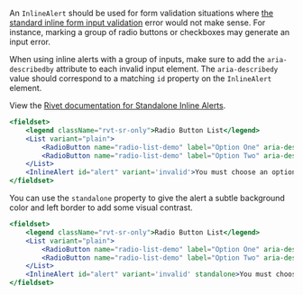 An `InlineAlert` should be used for form validation situations where [the standard inline form input validation](#/Forms?id=input) error would not make sense. For instance, marking a group of radio buttons or checkboxes may generate an input error. 

When using inline alerts with a group of inputs, make sure to add the `aria-describedby` attribute to each invalid input element. The `aria-describedy` value should correspond to a matching `id` property on the `InlineAlert` element.

View the [Rivet documentation for Standalone Inline Alerts](https://rivet.uits.iu.edu/components/overlays/alerts/#standalone-inline-alerts).

```jsx
<fieldset>
    <legend className="rvt-sr-only">Radio Button List</legend>
    <List variant="plain">
        <RadioButton name="radio-list-demo" label="Option One" aria-describedby="alert" />
        <RadioButton name="radio-list-demo" label="Option Two" aria-describedby="alert" />
    </List>
    <InlineAlert id="alert" variant='invalid'>You must choose an option to continue.</InlineAlert>
</fieldset>
```

You can use the `standalone` property to give the alert a subtle background color and left border to add some visual contrast.

```jsx
<fieldset>
    <legend className="rvt-sr-only">Radio Button List</legend>
    <List variant="plain">
        <RadioButton name="radio-list-demo" label="Option One" aria-describedby="alert" />
        <RadioButton name="radio-list-demo" label="Option Two" aria-describedby="alert" />
    </List>
    <InlineAlert id="alert" variant='invalid' standalone>You must choose an option to continue.</InlineAlert>
</fieldset>
```

